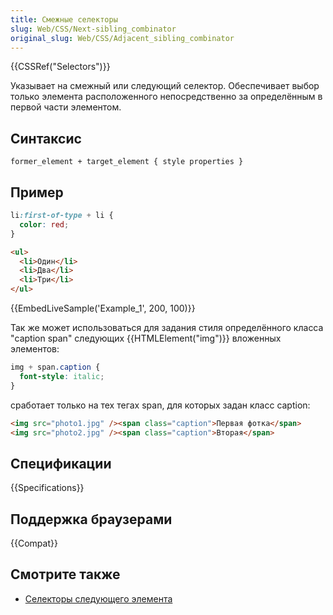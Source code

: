 ```yaml
---
title: Смежные селекторы
slug: Web/CSS/Next-sibling_combinator
original_slug: Web/CSS/Adjacent_sibling_combinator
---
```


{{CSSRef("Selectors")}}

Указывает на смежный или следующий селектор. Обеспечивает выбор только элемента расположенного непосредственно за определённым в первой части элементом.

## Синтаксис

```
former_element + target_element { style properties }
```

## Пример

```css
li:first-of-type + li {
  color: red;
}
```

```html
<ul>
  <li>Один</li>
  <li>Два</li>
  <li>Три</li>
</ul>
```

{{EmbedLiveSample('Example_1', 200, 100)}}

Так же может использоваться для задания стиля определённого класса "caption span" следующих {{HTMLElement("img")}} вложенных элементов:

```css
img + span.caption {
  font-style: italic;
}
```

сработает только на тех тегах span, для которых задан класс caption:

```html
<img src="photo1.jpg" /><span class="caption">Первая фотка</span>
<img src="photo2.jpg" /><span class="caption">Вторая</span>
```

## Спецификации

{{Specifications}}

## Поддержка браузерами

{{Compat}}

## Смотрите также

- [Селекторы следующего элемента](/ru/docs/Web/CSS/General_sibling_selectors)
